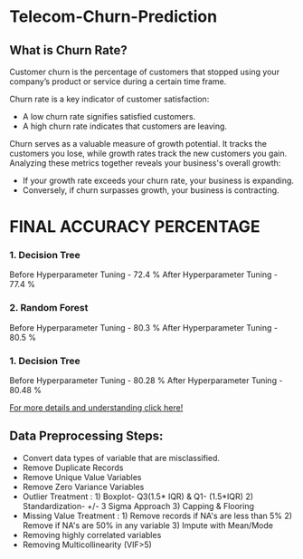 # Telecom-Churn-Prediction

## What is Churn Rate?

Customer churn is the percentage of customers that stopped using your company’s product or service during a certain time frame.

Churn rate is a key indicator of customer satisfaction:
- A low churn rate signifies satisfied customers.
- A high churn rate indicates that customers are leaving.

Churn serves as a valuable measure of growth potential. It tracks the customers you lose, while growth rates track the new customers you gain. Analyzing these metrics together reveals your business's overall growth:
- If your growth rate exceeds your churn rate, your business is expanding.
- Conversely, if churn surpasses growth, your business is contracting.

# FINAL ACCURACY PERCENTAGE

### 1. Decision Tree
Before Hyperparameter Tuning - 72.4 %
After Hyperparameter Tuning - 77.4 %

### 2. Random Forest
Before Hyperparameter Tuning - 80.3 %
After Hyperparameter Tuning - 80.5 %

### 1. Decision Tree
Before Hyperparameter Tuning - 80.28 %
After Hyperparameter Tuning - 80.48 %

[For more details and understanding click here!](Documentation.pdf)

## Data Preprocessing Steps:
- Convert data types of variable that are misclassified.
- Remove Duplicate Records
- Remove Unique Value Variables
- Remove Zero Variance Variables
- Outlier Treatment : 1) Boxplot- Q3(1.5* IQR) & Q1- (1.5*IQR)
                      2) Standardization- +/- 3 Sigma Approach
                      3) Capping & Flooring
- Missing Value Treatment : 1) Remove records if NA's are less than 5%
                            2) Remove if NA's are 50% in any variable
                            3) Impute with Mean/Mode
- Removing highly correlated variables
- Removing Multicollinearity (VIF>5)

